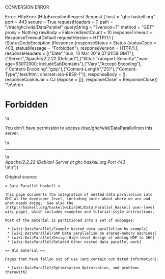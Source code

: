CONVERSION ERROR

Error: HttpError (HttpExceptionRequest Request {
  host                 = "ghc.haskell.org"
  port                 = 443
  secure               = True
  requestHeaders       = []
  path                 = "/trac/ghc/wiki/DataParallel"
  queryString          = "?version=7"
  method               = "GET"
  proxy                = Nothing
  rawBody              = False
  redirectCount        = 10
  responseTimeout      = ResponseTimeoutDefault
  requestVersion       = HTTP/1.1
}
 (StatusCodeException (Response {responseStatus = Status {statusCode = 403, statusMessage = "Forbidden"}, responseVersion = HTTP/1.1, responseHeaders = [("Date","Sun, 10 Mar 2019 07:01:58 GMT"),("Server","Apache/2.2.22 (Debian)"),("Strict-Transport-Security","max-age=63072000; includeSubDomains"),("Vary","Accept-Encoding"),("Content-Encoding","gzip"),("Content-Length","251"),("Content-Type","text/html; charset=iso-8859-1")], responseBody = (), responseCookieJar = CJ {expose = []}, responseClose' = ResponseClose}) "<!DOCTYPE HTML PUBLIC \"-//IETF//DTD HTML 2.0//EN\">\n<html><head>\n<title>403 Forbidden</title>\n</head><body>\n<h1>Forbidden</h1>\n<p>You don't have permission to access /trac/ghc/wiki/DataParallel\non this server.</p>\n<hr>\n<address>Apache/2.2.22 (Debian) Server at ghc.haskell.org Port 443</address>\n</body></html>\n"))

Original source:

```trac
= Data Parallel Haskell =

This page documents the integration of nested data parallelism into GHC at the developer level, including notes about where we are and what needs doing.  See also the [http://haskell.org/haskellwiki/GHC/Data_Parallel_Haskell user-level wiki page], which includes examples and tutorial-style instructions.

Most of the material is partitioned into a set of subpages:

 * [wiki:DataParallel/Example Nested data parallelism by example]
 * [wiki:DataParallel/SMP Data parallelism on shared-memory machines]
 * [wiki:DataParallel/Design High-level design of adding NDP to GHC]
 * [wiki:DataParallel/Related Other nested data parallel work]

== Old material ==

Pages that have fallen out of use (and contain out dated information):

 * [wiki:DataParallel/Optimisation Optimisation, and problems therewith]
```
